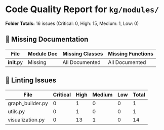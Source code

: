 # Code Quality Report for `kg/modules/`

**Folder Totals:** 16 issues (Critical: 0, High: 15, Medium: 1, Low: 0)

## 📄 Missing Documentation
| File | Module Doc | Missing Classes | Missing Functions |
| ---- | -----------| ----------------| ------------------ |
| __init__.py | Missing | All Documented | All Documented |

## 🧹 Linting Issues
| File | Critical | High | Medium | Low | Total |
| ---- | -------- | ---- | ------ | --- | ----- |
| graph_builder.py | 0 | 1 | 0 | 0 | 1 |
| utils.py | 0 | 1 | 0 | 0 | 1 |
| visualization.py | 0 | 13 | 1 | 0 | 14 |
